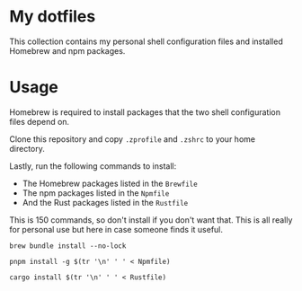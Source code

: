 # My dotfiles

This collection contains my personal shell configuration files and installed Homebrew and npm packages.

# Usage

Homebrew is required to install packages that the two shell configuration files depend on.

Clone this repository and copy `.zprofile` and `.zshrc` to your home directory.

Lastly, run the following commands to install:

- The Homebrew packages listed in the `Brewfile`
- The npm packages listed in the `Npmfile`
- And the Rust packages listed in the `Rustfile`

This is 150 commands, so don't install if you don't want that. This is all really for personal use but here in case someone finds it useful.

```shell
brew bundle install --no-lock

pnpm install -g $(tr '\n' ' ' < Npmfile)

cargo install $(tr '\n' ' ' < Rustfile)
```
